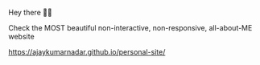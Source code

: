 Hey there 🙋‍♂️

Check the MOST beautiful non-interactive, non-responsive, all-about-ME website

https://ajaykumarnadar.github.io/personal-site/
